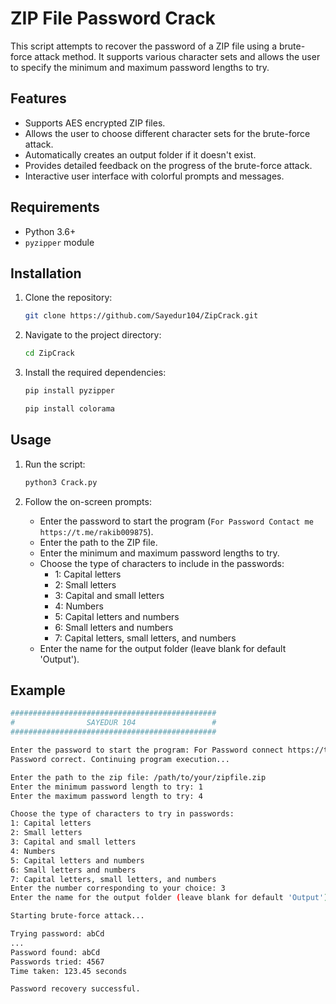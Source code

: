 # ZIP File Password Crack

This script attempts to recover the password of a ZIP file using a brute-force attack method. It supports various character sets and allows the user to specify the minimum and maximum password lengths to try.

## Features

- Supports AES encrypted ZIP files.
- Allows the user to choose different character sets for the brute-force attack.
- Automatically creates an output folder if it doesn't exist.
- Provides detailed feedback on the progress of the brute-force attack.
- Interactive user interface with colorful prompts and messages.

## Requirements

- Python 3.6+
- `pyzipper` module

## Installation

1. Clone the repository:
    ```bash
    git clone https://github.com/Sayedur104/ZipCrack.git
    ```
2. Navigate to the project directory:
    ```bash
    cd ZipCrack
    ```
3. Install the required dependencies:
    ```bash
    pip install pyzipper
    ```
    ```bash
    pip install colorama
    ```

## Usage

1. Run the script:
    ```bash
    python3 Crack.py
    ```

2. Follow the on-screen prompts:
    - Enter the password to start the program (`For Password Contact me https://t.me/rakib009875`).
    - Enter the path to the ZIP file.
    - Enter the minimum and maximum password lengths to try.
    - Choose the type of characters to include in the passwords:
        - 1: Capital letters
        - 2: Small letters
        - 3: Capital and small letters
        - 4: Numbers
        - 5: Capital letters and numbers
        - 6: Small letters and numbers
        - 7: Capital letters, small letters, and numbers
    - Enter the name for the output folder (leave blank for default 'Output').

## Example

```bash
##############################################
#                SAYEDUR 104                 #
##############################################

Enter the password to start the program: For Password connect https://t.me/rakib009875
Password correct. Continuing program execution...

Enter the path to the zip file: /path/to/your/zipfile.zip
Enter the minimum password length to try: 1
Enter the maximum password length to try: 4

Choose the type of characters to try in passwords:
1: Capital letters
2: Small letters
3: Capital and small letters
4: Numbers
5: Capital letters and numbers
6: Small letters and numbers
7: Capital letters, small letters, and numbers
Enter the number corresponding to your choice: 3
Enter the name for the output folder (leave blank for default 'Output'): MyOutput

Starting brute-force attack...

Trying password: abCd
...
Password found: abCd
Passwords tried: 4567
Time taken: 123.45 seconds

Password recovery successful.
